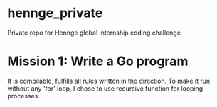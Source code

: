 # hennge_private
Private repo for Hennge global internship coding challenge

# Mission 1: Write a Go program
It is compilable, fulfills all rules written in the direction. To make it run without any 'for' loop, I chose to use recursive function for looping processes.
